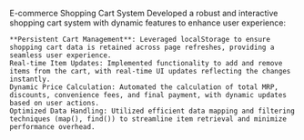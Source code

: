 E-commerce Shopping Cart System
Developed a robust and interactive shopping cart system with dynamic features to enhance user experience:

    **Persistent Cart Management**: Leveraged localStorage to ensure shopping cart data is retained across page refreshes, providing a seamless user experience.
    Real-time Item Updates: Implemented functionality to add and remove items from the cart, with real-time UI updates reflecting the changes instantly.
    Dynamic Price Calculation: Automated the calculation of total MRP, discounts, convenience fees, and final payment, with dynamic updates based on user actions.
    Optimized Data Handling: Utilized efficient data mapping and filtering techniques (map(), find()) to streamline item retrieval and minimize performance overhead.
